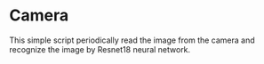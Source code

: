 # Camera

This simple script periodically read the image from the camera and recognize the image by Resnet18 neural network.
